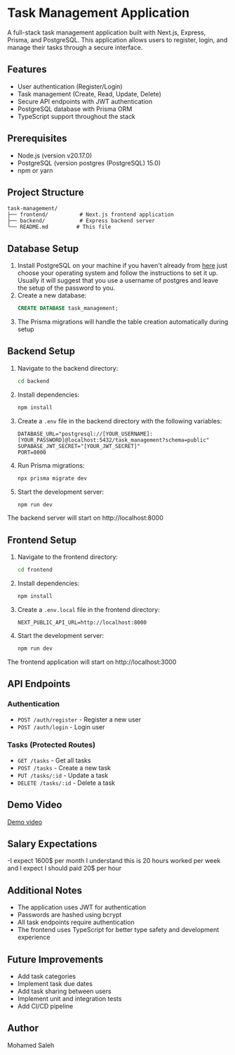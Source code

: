 # Task Management Application

A full-stack task management application built with Next.js, Express, Prisma, and PostgreSQL. This application allows users to register, login, and manage their tasks through a secure interface.

## Features

- User authentication (Register/Login)
- Task management (Create, Read, Update, Delete)
- Secure API endpoints with JWT authentication
- PostgreSQL database with Prisma ORM
- TypeScript support throughout the stack

## Prerequisites

- Node.js (version v20.17.0)
- PostgreSQL (version postgres (PostgreSQL) 15.0)
- npm or yarn

## Project Structure

```
task-management/
├── frontend/          # Next.js frontend application
├── backend/           # Express backend server
└── README.md         # This file
```

## Database Setup

1. Install PostgreSQL on your machine if you haven't already from [here](https://www.postgresql.org/download/) just choose your operating system and follow the instructions to set it up. Usually it will suggest that you use a username of postgres and leave the setup of the password to you.
2. Create a new database:
   ```sql
   CREATE DATABASE task_management;
   ```
3. The Prisma migrations will handle the table creation automatically during setup

## Backend Setup

1. Navigate to the backend directory:
   ```bash
   cd backend
   ```

2. Install dependencies:
   ```bash
   npm install
   ```

3. Create a `.env` file in the backend directory with the following variables:
   ```
   DATABASE_URL="postgresql://[YOUR_USERNAME]:[YOUR_PASSWORD]@localhost:5432/task_management?schema=public"
   SUPABASE_JWT_SECRET="[YOUR_JWT_SECRET]"
   PORT=8000
   ```

4. Run Prisma migrations:
   ```bash
   npx prisma migrate dev
   ```

5. Start the development server:
   ```bash
   npm run dev
   ```

The backend server will start on http://localhost:8000

## Frontend Setup

1. Navigate to the frontend directory:
   ```bash
   cd frontend
   ```

2. Install dependencies:
   ```bash
   npm install
   ```

3. Create a `.env.local` file in the frontend directory:
   ```
   NEXT_PUBLIC_API_URL=http://localhost:8000
   ```

4. Start the development server:
   ```bash
   npm run dev
   ```

The frontend application will start on http://localhost:3000

## API Endpoints

### Authentication
- `POST /auth/register` - Register a new user
- `POST /auth/login` - Login user

### Tasks (Protected Routes)
- `GET /tasks` - Get all tasks
- `POST /tasks` - Create a new task
- `PUT /tasks/:id` - Update a task
- `DELETE /tasks/:id` - Delete a task

## Demo Video

[Demo video](https://www.loom.com/share/d85e0f679ecf482a92aa0f4f8696ac83?sid=2be72c46-6310-4cb9-a8fa-79a41b2d9cba)

## Salary Expectations

-I expect 1600$ per month I understand this is 20 hours worked per week and I expect  I should paid 20$ per hour 

## Additional Notes

- The application uses JWT for authentication
- Passwords are hashed using bcrypt
- All task endpoints require authentication
- The frontend uses TypeScript for better type safety and development experience

## Future Improvements

- Add task categories
- Implement task due dates
- Add task sharing between users
- Implement unit and integration tests
- Add CI/CD pipeline

## Author

Mohamed Saleh

